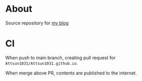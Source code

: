 # About

Source repository for [my blog](https://attsun1031.github.io/)

# CI

When push to main branch, creating pull request for `Attsun1031/Attsun1031.github.io`.

When merge above PR, contents are published to the internet.
